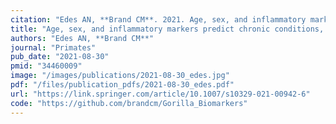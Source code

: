 ```yaml
---
citation: "Edes AN, **Brand CM**. 2021. Age, sex, and inflammatory markers predict chronic conditions, cardiac disease, and mortality among captive western lowland gorillas (*Gorilla gorilla gorilla*). *Primates*. 62: 931-943."
title: "Age, sex, and inflammatory markers predict chronic conditions, cardiac disease, and mortality among captive western lowland gorillas (*Gorilla gorilla gorilla*)"
authors: "Edes AN, **Brand CM**"
journal: "Primates"
pub_date: "2021-08-30"
pmid: "34460009"
image: "/images/publications/2021-08-30_edes.jpg"
pdf: "/files/publication_pdfs/2021-08-30_edes.pdf"
url: "https://link.springer.com/article/10.1007/s10329-021-00942-6"
code: "https://github.com/brandcm/Gorilla_Biomarkers"
---
```

